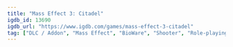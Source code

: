```yaml
---
title: "Mass Effect 3: Citadel"
igdb_id: 13690
igdb_url: "https://www.igdb.com/games/mass-effect-3-citadel"
tag: ["DLC / Addon", "Mass Effect", "BioWare", "Shooter", "Role-playing (RPG)", "Tactical", "Single player", "First person", "Science fiction"]
---
```


